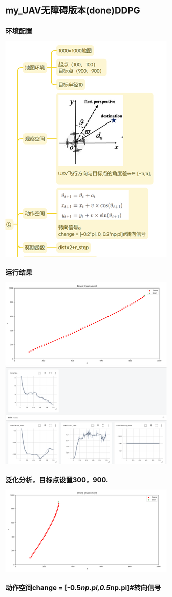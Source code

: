# my_UAV无障碍版本(done)DDPG
## 环境配置
![img.png](image/env_v1.png)
## 运行结果
![img_1.png](image/outcome1.png)
![img_1.png](image/outcome2.png)
## 泛化分析，目标点设置300，900.
![img_1.png](image/fanhua1.png)
## 动作空间change = [-0.5*np.pi,0.5*np.pi]#转向信号


